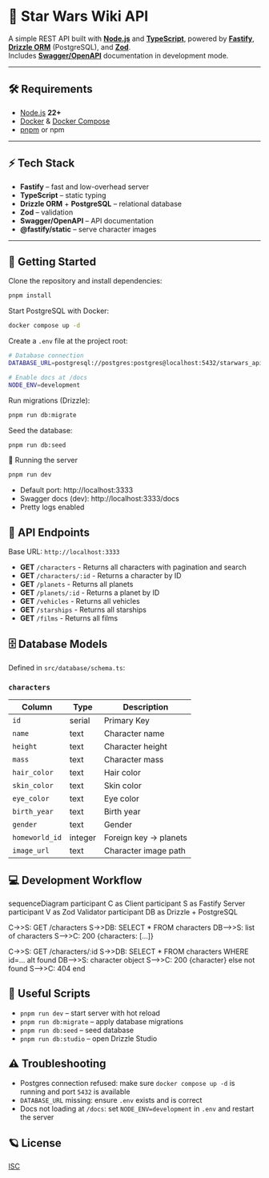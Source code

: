 # 🌌 Star Wars Wiki API

A simple REST API built with **[Node.js](https://nodejs.org/)** and **[TypeScript](https://www.typescriptlang.org/)**, powered by **[Fastify](https://fastify.dev/)**, **[Drizzle ORM](https://orm.drizzle.team/)** (PostgreSQL), and **[Zod](https://zod.dev/)**.  
Includes **[Swagger/OpenAPI](https://swagger.io/)** documentation in development mode.

---

## 🛠 Requirements

- [Node.js](https://nodejs.org/) **22+**
- [Docker](https://www.docker.com/) & [Docker Compose](https://docs.docker.com/compose/)
- [pnpm](https://pnpm.io/) or npm

---

## ⚡ Tech Stack

- **Fastify** – fast and low-overhead server
- **TypeScript** – static typing
- **Drizzle ORM** + **PostgreSQL** – relational database
- **Zod** – validation
- **Swagger/OpenAPI** – API documentation
- **@fastify/static** – serve character images

---

## 🚀 Getting Started

Clone the repository and install dependencies:

```bash
pnpm install
```

Start PostgreSQL with Docker:

```bash
docker compose up -d
```

Create a `.env` file at the project root:

```bash
# Database connection
DATABASE_URL=postgresql://postgres:postgres@localhost:5432/starwars_api

# Enable docs at /docs
NODE_ENV=development
```

Run migrations (Drizzle):

```bash
pnpm run db:migrate
```

Seed the database:

```bash
pnpm run db:seed
```

🏃 Running the server

```bash
pnpm run dev
```

- Default port: http://localhost:3333
- Swagger docs (dev): http://localhost:3333/docs
- Pretty logs enabled

## 📡 API Endpoints

Base URL: `http://localhost:3333`

- **GET** `/characters` - Returns all characters with pagination and search
- **GET** `/characters/:id` - Returns a character by ID
- **GET** `/planets` - Returns all planets
- **GET** `/planets/:id` - Returns a planet by ID
- **GET** `/vehicles` - Returns all vehicles
- **GET** `/starships` - Returns all starships
- **GET** `/films` - Returns all films

## 🗄 Database Models

Defined in `src/database/schema.ts`:

### `characters`

| Column         | Type    | Description           |
| -------------- | ------- | --------------------- |
| `id`           | serial  | Primary Key           |
| `name`         | text    | Character name        |
| `height`       | text    | Character height      |
| `mass`         | text    | Character mass        |
| `hair_color`   | text    | Hair color            |
| `skin_color`   | text    | Skin color            |
| `eye_color`    | text    | Eye color             |
| `birth_year`   | text    | Birth year            |
| `gender`       | text    | Gender                |
| `homeworld_id` | integer | Foreign key → planets |
| `image_url`    | text    | Character image path  |

## 💻 Development Workflow

sequenceDiagram
participant C as Client
participant S as Fastify Server
participant V as Zod Validator
participant DB as Drizzle + PostgreSQL

C->>S: GET /characters
S->>DB: SELECT \* FROM characters
DB-->>S: list of characters
S-->>C: 200 {characters: [...]}

C->>S: GET /characters/:id
S->>DB: SELECT \* FROM characters WHERE id=...
alt found
DB-->>S: character object
S-->>C: 200 {character}
else not found
S-->>C: 404
end

## 📝 Useful Scripts

- `pnpm run dev` – start server with hot reload
- `pnpm run db:migrate` – apply database migrations
- `pnpm run db:seed` – seed database
- `pnpm run db:studio` – open Drizzle Studio

## ⚠️ Troubleshooting

- Postgres connection refused: make sure `docker compose up -d` is running and port `5432` is available
- `DATABASE_URL` missing: ensure `.env` exists and is correct
- Docs not loading at `/docs`: set `NODE_ENV=development` in `.env` and restart the server

## 🪐 License

[ISC](./package.json)
